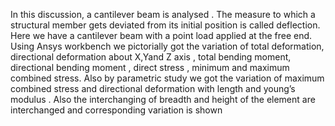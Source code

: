 In this discussion, a cantilever beam is analysed . The measure to which a structural member gets deviated from its initial position is called deflection. Here we have a cantilever beam with a point load applied at the free end. Using Ansys workbench we pictorially got the variation of total deformation, directional deformation about X,Yand Z axis , total bending moment, directional bending moment , direct stress , minimum and maximum combined stress. Also by parametric study we got the variation of maximum combined stress and directional deformation with length and young’s modulus . Also the interchanging of breadth and height of the element are interchanged and corresponding variation is shown

